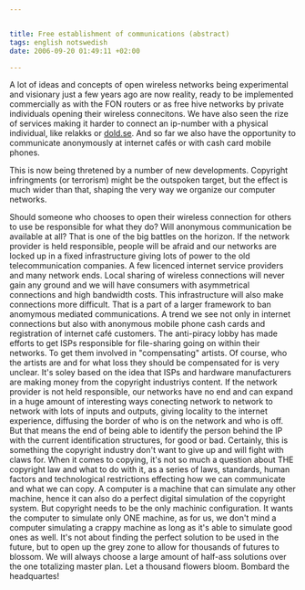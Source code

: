 ```yaml
--- 


title: Free establishment of communications (abstract) 
tags: english notswedish
date: 2006-09-20 01:49:11 +02:00 

---
```


A lot of ideas and concepts of open wireless networks being experimental and visionary just a few years ago are now reality, ready to be implemented commercially as with the FON routers or as free hive networks by private individuals opening their wireless connecitons. We have also seen the rize of services making it harder to connect an ip-number with a physical individual, like relakks or [dold.se](http://dold.se/). And so far we also have the opportunity to communicate anonymously at internet cafés or with cash card mobile phones.

This is now being thretened by a number of new developments. Copyright infringments (or terrorism) might be the outspoken target, but the effect is much wider than that, shaping the very way we organize our computer networks.

Should someone who chooses to open their wireless connection for others to use be responsible for what they do? Will anonymous communication be available at all? That is one of the big battles on the horizon. If the network provider is held responsible, people will be afraid and our networks are locked up in a fixed infrastructure giving lots of power to the old telecommunication companies. A few licenced internet service providers and many network ends. Local sharing of wireless connections will never gain any ground and we will have consumers with asymmetrical connections and high bandwidth costs. This infrastructure will also make connections more difficult. That is a part of a larger framework to ban anomymous mediated communications. A trend we see not only in internet connections but also with anonymous mobile phone cash cards and registration of internet café customers. The anti-piracy lobby has made efforts to get ISPs responsible for file-sharing going on within their networks. To get them involved in "compensating" artists. Of course, who the artists are and for what loss they should be compensated for is very unclear. It's soley based on the idea that ISPs and hardware manufacturers are making money from the copyright industriys content. If the network provider is not held responsible, our networks have no end and can expand in a huge amount of interesting ways conecting network to network to network with lots of inputs and outputs, giving locality to the internet experience, diffusing the border of who is on the network and who is off. But that means the end of being able to identify the person behind the IP with the current identification structures, for good or bad. Certainly, this is something the copyright industry don't want to give up and will fight with claws for. When it comes to copying, it's not so much a question about THE copyright law and what to do with it, as a series of laws, standards, human factors and technological restrictions effecting how we can communicate and what we can copy. A computer is a machine that can simulate any other machine, hence it can also do a perfect digital simulation of the copyright system. But copyright needs to be the only machinic configuration. It wants the computer to simulate only ONE machine, as for us, we don't mind a computer simulating a crappy machine as long as it's able to simulate good ones as well. It's not about finding the perfect solution to be used in the future, but to open up the grey zone to allow for thousands of futures to blossom. We will always choose a large amount of half-ass solutions over the one totalizing master plan. Let a thousand flowers bloom. Bombard the headquartes! 